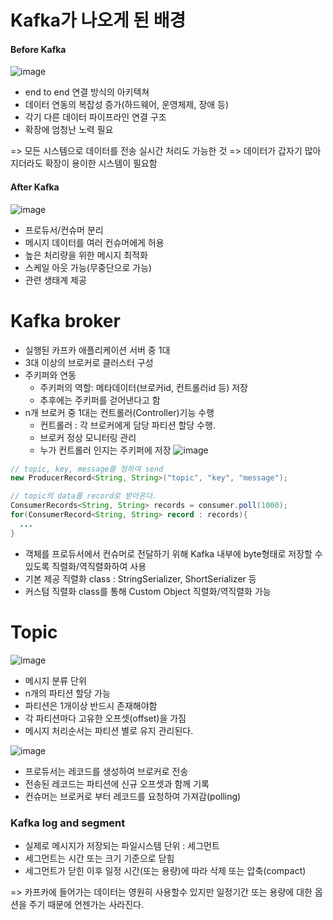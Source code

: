 # Kafka가 나오게 된 배경

#### Before Kafka  
![image](https://user-images.githubusercontent.com/67637716/200785355-e5214ced-a6aa-4537-acd4-bbc599cd727d.png)  

* end to end 연결 방식의 아키텍쳐
* 데이터 연동의 복잡성 증가(하드웨어, 운영체제, 장애 등)
* 각기 다른 데이터 파이프라인 연결 구조
* 확장에 엄청난 노력 필요

=> 모든 시스템으로 데이터를 전송 실시간 처리도 가능한 것
=> 데이터가 갑자기 많아지더라도 확장이 용이한 시스템이 필요함

#### After Kafka
![image](https://user-images.githubusercontent.com/67637716/200785772-e55668dc-9711-4f4a-bbfb-6505bf65a012.png)  

* 프로듀서/컨슈머 분리
* 메시지 데이터를 여러 컨슈머에게 허용
* 높은 처리량을 위한 메시지 최적화
* 스케일 아웃 가능(무중단으로 가능)
* 관련 생태계 제공

# Kafka broker
* 실행된 카프카 애플리케이션 서버 중 1대
* 3대 이상의 브로커로 클러스터 구성
* 주키퍼와 연동
    * 주키퍼의 역할: 메타데이터(브로커id, 컨트롤러id 등) 저장
    * 추후에는 주키퍼를 걷어낸다고 함
* n개 브로커 중 1대는 컨트롤러(Controller)기능 수행
    * 컨트롤러 : 각 브로커에게 담당 파티션 할당 수행.
    * 브로커 정상 모니터링 관리
    * 누가 컨트롤러 인지는 주키퍼에 저장
![image](https://user-images.githubusercontent.com/67637716/200787132-2d655e60-024a-44e7-a61c-5931cfb827af.png)  
``` java
// topic, key, message를 정하여 send
new ProducerRecord<String, String>("topic", "key", "message");

// topic의 data를 record로 받아온다.
ConsumerRecords<String, String> records = consumer.poll(1000);
for(ConsumerRecord<String, String> record : records){
  ...
}
```  
* 객체를 프로듀서에서 컨슈머로 전달하기 위해 Kafka 내부에 byte형태로 저장할 수 있도록 직렬화/역직렬화하여 사용
* 기본 제공 직렬화 class : StringSerializer, ShortSerializer 등
* 커스텀 직렬화 class를 통해 Custom Object 직렬화/역직렬화 가능


# Topic
![image](https://user-images.githubusercontent.com/67637716/200788559-ff88401c-2343-440d-b559-5740b34ba6ce.png)  
* 메시지 분류 단위
* n개의 파티션 할당 가능
* 파티션은 1개이상 반드시 존재해야함
* 각 파티션마다 고유한 오프셋(offset)을 가짐
* 메시지 처리순서는 파티션 별로 유지 관리된다.

![image](https://user-images.githubusercontent.com/67637716/200789018-e32d47e0-59e6-4c75-b6b5-b736191b5626.png)  
* 프로듀서는 레코드를 생성하여 브로커로 전송
* 전송된 레코드는 파티션에 신규 오프셋과 함께 기록
* 컨슈머는 브로커로 부터 레코드를 요청하여 가져감(polling)

### Kafka log and segment
* 실제로 메시지가 저장되는 파일시스템 단위 : 세그먼트
* 세그먼트는 시간 또는 크기 기준으로 닫힘
* 세그먼트가 닫힌 이후 일정 시간(또는 용량)에 따라 삭제 또는 압축(compact)

=> 카프카에 들어가는 데이터는 영원히 사용할수 있지만 일정기간 또는 용량에 대한 옵션을 주기 때문에 언젠가는 사라진다.  










     
   




